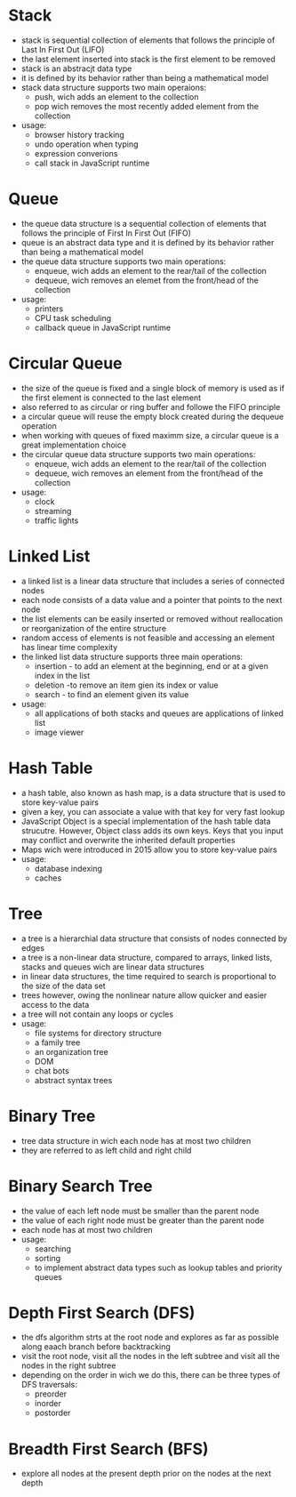 # Stack

- stack is sequential collection of elements that follows the principle of Last In First Out (LIFO)
- the last element inserted into stack is the first element to be removed
- stack is an abstracjt data type
- it is defined by its behavior rather than being a mathematical model
- stack data structure supports two main operaions:
  - push, wich adds an element to the collection
  - pop wich removes the most recently added element from the collection
- usage:
  - browser history tracking
  - undo operation when typing
  - expression converions
  - call stack in JavaScript runtime

# Queue

- the queue data structure is a sequential collection of elements that follows the principle of First In First Out (FIFO)
- queue is an abstract data type and it is defined by its behavior rather than being a mathematical model
- the queue data structure supports two main operations:
  - enqueue, wich adds an element to the rear/tail of the collection
  - dequeue, wich removes an elemet from the front/head of the collection
- usage:
  - printers
  - CPU task scheduling
  - callback queue in JavaScript runtime

# Circular Queue

- the size of the queue is fixed and a single block of memory is used as if the first element is connected to the last element
- also referred to as circular or ring buffer and followe the FIFO principle
- a circular queue will reuse the empty block created during the dequeue operation
- when working with queues of fixed maximm size, a circular queue is a great implementation choice
- the circular queue data structure supports two main operations:
  - enqueue, wich adds an element to the rear/tail of the collection
  - dequeue, wich removes an element from the front/head of the collection
- usage:
  - clock
  - streaming
  - traffic lights

# Linked List

- a linked list is a linear data structure that includes a series of connected nodes
- each node consists of a data value and a pointer that points to the next node
- the list elements can be easily inserted or removed without reallocation or reorganization of the entire structure
- random access of elements is not feasible and accessing an element has linear time complexity
- the linked list data structure supports three main operations:
  - insertion - to add an element at the beginning, end or at a given index in the list
  - deletion -to remove an item gien its index or value
  - search - to find an element given its value
- usage:
  - all applications of both stacks and queues are applications of linked list
  - image viewer

# Hash Table

- a hash table, also known as hash map, is a data structure that is used to store key-value pairs
- given a key, you can associate a value with that key for very fast lookup
- JavaScript Object is a special implementation of the hash table data strucutre. However, Object class adds its own keys. Keys that you input may conflict and overwrite the inherited default properties
- Maps wich were introduced in 2015 allow you to store key-value pairs
- usage:
  - database indexing
  - caches

# Tree

- a tree is a hierarchial data structure that consists of nodes connected by edges
- a tree is a non-linear data structure, compared to arrays, linked lists, stacks and queues wich are linear data structures
- in linear data structures, the time required to search is proportional to the size of the data set
- trees however, owing the nonlinear nature allow quicker and easier access to the data
- a tree will not contain any loops or cycles
- usage:
  - file systems for directory structure
  - a family tree
  - an organization tree
  - DOM
  - chat bots
  - abstract syntax trees

# Binary Tree

- tree data structure in wich each node has at most two children
- they are referred to as left child and right child

# Binary Search Tree

- the value of each left node must be smaller than the parent node
- the value of each right node must be greater than the parent node
- each node has at most two children
- usage:
  - searching
  - sorting
  - to implement abstract data types such as lookup tables and priority queues

# Depth First Search (DFS)

- the dfs algorithm strts at the root node and explores as far as possible along eaach branch before backtracking
- visit the root node, visit all the nodes in the left subtree and visit all the nodes in the right subtree
- depending on the order in wich we do this, there can be three types of DFS traversals:
  - preorder
  - inorder
  - postorder

# Breadth First Search (BFS)

- explore all nodes at the present depth prior on the nodes at the next depth
